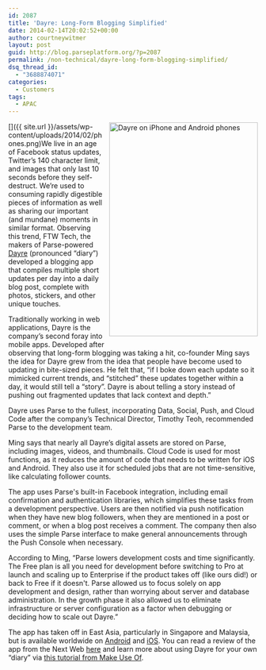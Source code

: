 ```yaml
---
id: 2087
title: 'Dayre: Long-Form Blogging Simplified'
date: 2014-02-14T20:02:52+00:00
author: courtneywitmer
layout: post
guid: http://blog.parseplatform.org/?p=2087
permalink: /non-technical/dayre-long-form-blogging-simplified/
dsq_thread_id:
  - "3688874071"
categories:
  - Customers
tags:
  - APAC
---
```

[<img style="border: 0pt none; float:right; padding-left:10px; padding-bottom:10px" alt="Dayre on iPhone and Android phones" src="{{ site.url }}/assets/wp-content/uploads/2014/02/phones.png" width="300" height="431" />]({{ site.url }}/assets/wp-content/uploads/2014/02/phones.png)We live in an age of Facebook status updates, Twitter’s 140 character limit, and images that only last 10 seconds before they self-destruct. We’re used to consuming rapidly digestible pieces of information as well as sharing our important (and mundane) moments in similar format. Observing this trend, FTW Tech, the makers of Parse-powered <a href="https://itunes.apple.com/sg/app/dayre/id724596057?mt=8" target="_blank">Dayre</a> (pronounced “diary”) developed a blogging app that compiles multiple short updates per day into a daily blog post, complete with photos, stickers, and other unique touches.

Traditionally working in web applications, Dayre is the company’s second foray into mobile apps. Developed after observing that long-form blogging was taking a hit, co-founder Ming says the idea for Dayre grew from the idea that people have become used to updating in bite-sized pieces. He felt that, “if I boke down each update so it mimicked current trends, and “stitched” these updates together within a day, it would still tell a “story”. Dayre is about telling a story instead of pushing out fragmented updates that lack context and depth.”

Dayre uses Parse to the fullest, incorporating Data, Social, Push, and Cloud Code after the company’s Technical Director, Timothy Teoh, recommended Parse to the development team.

Ming says that nearly all Dayre’s digital assets are stored on Parse, including images, videos, and thumbnails. Cloud Code is used for most functions, as it reduces the amount of code that needs to be written for iOS and Android. They also use it for scheduled jobs that are not time-sensitive, like calculating follower counts.

The app uses Parse's built-in Facebook integration, including email confirmation and authentication libraries, which simplifies these tasks from a development perspective. Users are then notified via push notification when they have new blog followers, when they are mentioned in a post or comment, or when a blog post receives a comment. The company then also uses the simple Parse interface to make general announcements through the Push Console when necessary.

According to Ming, “Parse lowers development costs and time significantly. The Free plan is all you need for development before switching to Pro at launch and scaling up to Enterprise if the product takes off (like ours did!) or back to Free if it doesn't. Parse allowed us to focus solely on app development and design, rather than worrying about server and database administration. In the growth phase it also allowed us to eliminate infrastructure or server configuration as a factor when debugging or deciding how to scale out Dayre.”

The app has taken off in East Asia, particularly in Singapore and Malaysia, but is available worldwide on <a href="https://play.google.com/store/apps/details?id=com.ftwtech.dayreme" target="_blank">Android</a> and <a href="https://itunes.apple.com/sg/app/dayre/id724596057?mt=8" target="_blank">iOS</a>. You can read a review of the app from the Next Web <a href="http://thenextweb.com/apps/2013/11/22/dayre-could-be-the-hassle-free-solution-to-long-form-blogging-youre-looking-for/#!tBZLR" target="_blank">here</a> and learn more about using Dayre for your own “diary” via <a href="http://www.makeuseof.com/tag/blog-on-the-go-with-ios-android-app-dayre/" target="_blank">this tutorial from Make Use Of</a>.
